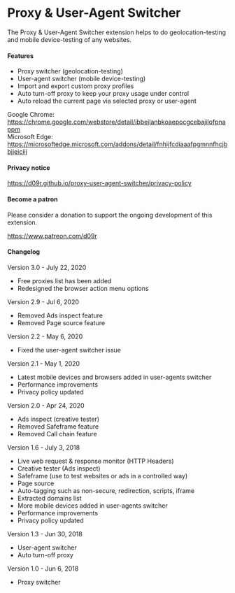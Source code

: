 # Proxy & User-Agent Switcher
The Proxy & User-Agent Switcher extension helps to do geolocation-testing and mobile device-testing of any websites.

#### Features
* Proxy switcher (geolocation-testing)
* User-agent switcher (mobile device-testing)
* Import and export custom proxy profiles
* Auto turn-off proxy to keep your proxy usage under control
* Auto reload the current page via selected proxy or user-agent

Google Chrome: https://chrome.google.com/webstore/detail/ibbejlanbkoaepocgcebajilofpnappm<br/>
Microsoft Edge: https://microsoftedge.microsoft.com/addons/detail/fnhijfcdiaaafpgmnnfhcjbbjjeiciij<br/>

#### Privacy notice
https://d09r.github.io/proxy-user-agent-switcher/privacy-policy

#### Become a patron
Please consider a donation to support the ongoing development of this extension.

https://www.patreon.com/d09r

#### Changelog
Version 3.0 - July 22, 2020
- Free proxies list has been added
- Redesigned the browser action menu options

Version 2.9 - Jul 6, 2020
- Removed Ads inspect feature
- Removed Page source feature

Version 2.2 - May 6, 2020
- Fixed the user-agent switcher issue

Version 2.1 - May 1, 2020
- Latest mobile devices and browsers added in user-agents switcher
- Performance improvements
- Privacy policy updated

Version 2.0 - Apr 24, 2020
- Ads inspect (creative tester)
- Removed Safeframe feature
- Removed Call chain feature

Version 1.6 - July 3, 2018
- Live web request & response monitor (HTTP Headers)
- Creative tester (Ads inspect)
- Safeframe (use to test websites or ads in a controlled way)
- Page source
- Auto-tagging such as non-secure, redirection, scripts, iframe
- Extracted domains list
- More mobile devices added in user-agents switcher
- Performance improvements
- Privacy policy updated

Version 1.3 - Jun 30, 2018
- User-agent switcher
- Auto turn-off proxy

Version 1.0 - Jun 6, 2018
- Proxy switcher
